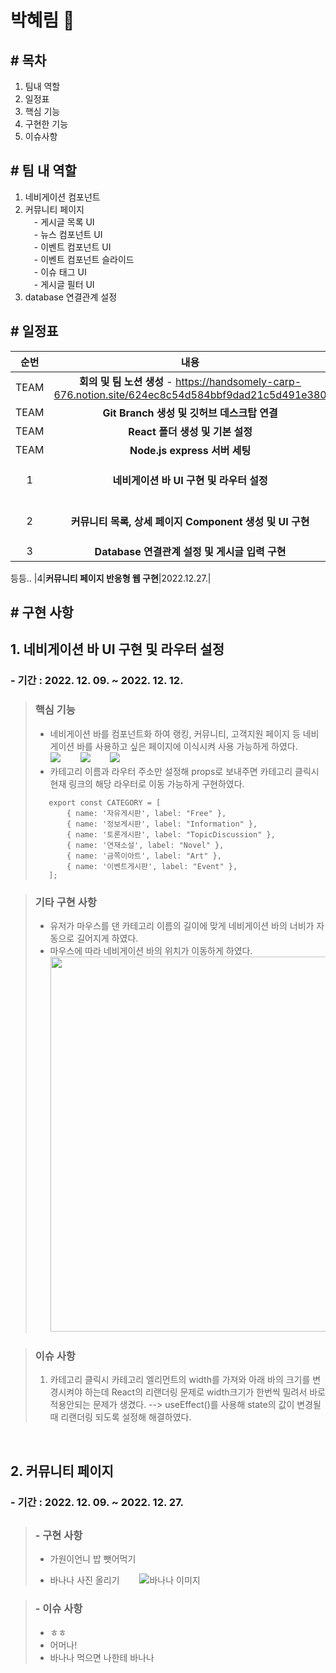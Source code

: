 # 박혜림 :dog:

## # 목차

1. 팀내 역할
2. 일정표
3. 핵심 기능
4. 구현한 기능
5. 이슈사항

## # 팀 내 역할

1. 네비게이션 컴포넌트
2. 커뮤니티 페이지<br/>
   　- 게시글 목록 UI <br/>
   　- 뉴스 컴포넌트 UI <br/>
   　- 이벤트 컴포넌트 UI <br/>
   　- 이벤트 컴포넌트 슬라이드 <br/>
   　- 이슈 태그 UI <br/>
   　- 게시글 필터 UI
3. database 연결관계 설정

## # 일정표

| 순번 |                                                내용                                                 |           기간            |
| :--: | :-------------------------------------------------------------------------------------------------: | :-----------------------: |
| TEAM | **회의 및 팀 노션 생성** - https://handsomely-carp-676.notion.site/624ec8c54d584bbf9dad21c5d491e380 |        2022.12.09.        |
| TEAM |                             **Git Branch 생성 및 깃허브 데스크탑 연결**                             |        2022.12.09.        |
| TEAM |                                  **React 폴더 생성 및 기본 설정**                                   |        2022.12.09.        |
| TEAM |                                    **Node.js express 서버 세팅**                                    |        2022.12.13.        |
|  1   |                              **네비게이션 바 UI 구현 및 라우터 설정**                               | 2022.12.09 ~ 2022.12.10.  |
|  2   |                      **커뮤니티 목록, 상세 페이지 Component 생성 및 UI 구현**                       | 2022.12.11. ~ 2022.12.14. |
|  3   |                           **Database 연결관계 설정 및 게시글 입력 구현**                            |        2022.12.15.        |

등등..
|4|**커뮤니티 페이지 반응형 웹 구현**|2022.12.27.|

## # 구현 사항

## 1. 네비게이션 바 UI 구현 및 라우터 설정

### - 기간 : 2022. 12. 09. ~ 2022. 12. 12.

> ### 핵심 기능
>
> - 네비게이션 바를 컴포넌트화 하여 랭킹, 커뮤니티, 고객지원 페이지 등 네비게이션 바를 사용하고 싶은 페이지에 이식시켜 사용 가능하게 하였다.
>   　　<img src = "https://cdn.imweb.me/upload/S2020090710444c43a5dc5/264491c07402a.png">
>   　　<img src = "https://cdn.imweb.me/upload/S2020090710444c43a5dc5/7be58594809eb.png">
>   　　<img src = "https://cdn.imweb.me/upload/S2020090710444c43a5dc5/4555c8ecca382.png">
> - 카테고리 이름과 라우터 주소만 설정해 props로 보내주면 카테고리 클릭시 현재 링크의 해당 라우터로 이동 가능하게 구현하였다.
>
> ```
>    export const CATEGORY = [
>        { name: '자유게시판', label: "Free" },
>        { name: '정보게시판', label: "Information" },
>        { name: '토론게시판', label: "TopicDiscussion" },
>        { name: '연재소설', label: "Novel" },
>        { name: '금쪽이아트', label: "Art" },
>        { name: '이벤트게시판', label: "Event" },
>    ];
> ```

> ### 기타 구현 사항
>
> - 유저가 마우스를 댄 카테고리 이름의 길이에 맞게 네비게이션 바의 너비가 자동으로 길어지게 하였다.
> - 마우스에 따라 네비게이션 바의 위치가 이동하게 하였다.
>   　　<img style="width : 600px" src = "https://cdn.imweb.me/upload/S2020090710444c43a5dc5/c0a943d178a64.gif">

> ### 이슈 사항
>
> 1.  카테고리 클릭시 카테고리 엘리먼트의 width를 가져와
>     아래 바의 크기를 변경시켜야 하는데 React의 리랜더링 문제로 width크기가 한번씩 밀려서
>     바로 적용안되는 문제가 생겼다. --> useEffect()를 사용해 state의 값이 변경될 때 리랜더링 되도록 설정해 해결하였다.

<br/>

## 2. 커뮤니티 페이지

### - 기간 : 2022. 12. 09. ~ 2022. 12. 27.

##

> ### - 구현 사항
>
> - 가원이언니 밥 뺏어먹기
>
> * 바나나 사진 올리기
>   　　<img src="https://dimg.donga.com/wps/NEWS/IMAGE/2022/04/19/112966942.2.jpg" alt="바나나 이미지">

> ### - 이슈 사항
>
> - ㅎㅎ
> - 어머나!
> - 바나나 먹으면 나한테 바나나
